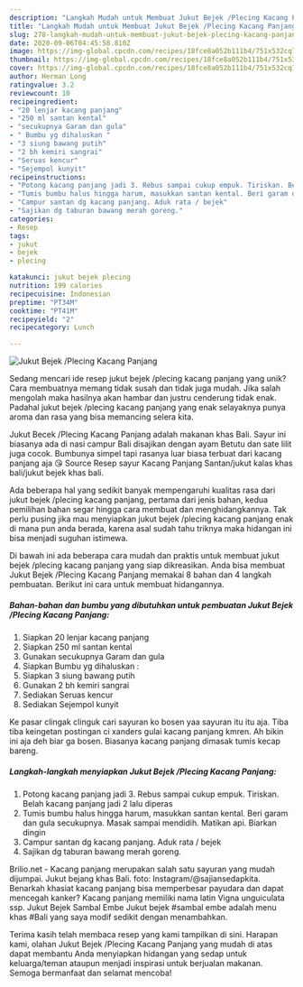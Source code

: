 ```yaml
---
description: "Langkah Mudah untuk Membuat Jukut Bejek /Plecing Kacang Panjang, Menggugah Selera"
title: "Langkah Mudah untuk Membuat Jukut Bejek /Plecing Kacang Panjang, Menggugah Selera"
slug: 278-langkah-mudah-untuk-membuat-jukut-bejek-plecing-kacang-panjang-menggugah-selera
date: 2020-09-06T04:45:58.810Z
image: https://img-global.cpcdn.com/recipes/18fce8a052b111b4/751x532cq70/jukut-bejek-plecing-kacang-panjang-foto-resep-utama.jpg
thumbnail: https://img-global.cpcdn.com/recipes/18fce8a052b111b4/751x532cq70/jukut-bejek-plecing-kacang-panjang-foto-resep-utama.jpg
cover: https://img-global.cpcdn.com/recipes/18fce8a052b111b4/751x532cq70/jukut-bejek-plecing-kacang-panjang-foto-resep-utama.jpg
author: Herman Long
ratingvalue: 3.2
reviewcount: 10
recipeingredient:
- "20 lenjar kacang panjang"
- "250 ml santan kental"
- "secukupnya Garam dan gula"
- " Bumbu yg dihaluskan "
- "3 siung bawang putih"
- "2 bh kemiri sangrai"
- "Seruas kencur"
- "Sejempol kunyit"
recipeinstructions:
- "Potong kacang panjang jadi 3. Rebus sampai cukup empuk. Tiriskan. Belah kacang panjang jadi 2 lalu diperas"
- "Tumis bumbu halus hingga harum, masukkan santan kental. Beri garam dan gula secukupnya. Masak sampai mendidih. Matikan api. Biarkan dingin"
- "Campur santan dg kacang panjang. Aduk rata / bejek"
- "Sajikan dg taburan bawang merah goreng."
categories:
- Resep
tags:
- jukut
- bejek
- plecing

katakunci: jukut bejek plecing 
nutrition: 199 calories
recipecuisine: Indonesian
preptime: "PT34M"
cooktime: "PT41M"
recipeyield: "2"
recipecategory: Lunch

---
```



![Jukut Bejek /Plecing Kacang Panjang](https://img-global.cpcdn.com/recipes/18fce8a052b111b4/751x532cq70/jukut-bejek-plecing-kacang-panjang-foto-resep-utama.jpg)

Sedang mencari ide resep jukut bejek /plecing kacang panjang yang unik? Cara membuatnya memang tidak susah dan tidak juga mudah. Jika salah mengolah maka hasilnya akan hambar dan justru cenderung tidak enak. Padahal jukut bejek /plecing kacang panjang yang enak selayaknya punya aroma dan rasa yang bisa memancing selera kita.

Jukut Becek /Plecing Kacang Panjang adalah makanan khas Bali. Sayur ini biasanya ada di nasi campur Bali disajikan dengan ayam Betutu dan sate lilit juga cocok. Bumbunya simpel tapi rasanya luar biasa terbuat dari kacang panjang aja 😘 Source  Resep sayur Kacang Panjang Santan/jukut kalas khas bali/jukut bejek khas bali.

Ada beberapa hal yang sedikit banyak mempengaruhi kualitas rasa dari jukut bejek /plecing kacang panjang, pertama dari jenis bahan, kedua pemilihan bahan segar hingga cara membuat dan menghidangkannya. Tak perlu pusing jika mau menyiapkan jukut bejek /plecing kacang panjang enak di mana pun anda berada, karena asal sudah tahu triknya maka hidangan ini bisa menjadi suguhan istimewa.


Di bawah ini ada beberapa cara mudah dan praktis untuk membuat jukut bejek /plecing kacang panjang yang siap dikreasikan. Anda bisa membuat Jukut Bejek /Plecing Kacang Panjang memakai 8 bahan dan 4 langkah pembuatan. Berikut ini cara untuk membuat hidangannya.

<!--inarticleads1-->

##### Bahan-bahan dan bumbu yang dibutuhkan untuk pembuatan Jukut Bejek /Plecing Kacang Panjang:

1. Siapkan 20 lenjar kacang panjang
1. Siapkan 250 ml santan kental
1. Gunakan secukupnya Garam dan gula
1. Siapkan  Bumbu yg dihaluskan :
1. Siapkan 3 siung bawang putih
1. Gunakan 2 bh kemiri sangrai
1. Sediakan Seruas kencur
1. Sediakan Sejempol kunyit


Ke pasar clingak clinguk cari sayuran ko bosen yaa sayuran itu itu aja. Tiba tiba keingetan postingan ci xanders gulai kacang panjang kmren. Ah bikin ini aja deh biar ga bosen. Biasanya kacang panjang dimasak tumis kecap bareng. 

<!--inarticleads2-->

##### Langkah-langkah menyiapkan Jukut Bejek /Plecing Kacang Panjang:

1. Potong kacang panjang jadi 3. Rebus sampai cukup empuk. Tiriskan. Belah kacang panjang jadi 2 lalu diperas
1. Tumis bumbu halus hingga harum, masukkan santan kental. Beri garam dan gula secukupnya. Masak sampai mendidih. Matikan api. Biarkan dingin
1. Campur santan dg kacang panjang. Aduk rata / bejek
1. Sajikan dg taburan bawang merah goreng.


Brilio.net - Kacang panjang merupakan salah satu sayuran yang mudah dijumpai. Jukut bejang khas Bali. foto: Instagram/@sajiansedapkita. Benarkah khasiat kacang panjang bisa memperbesar payudara dan dapat mencegah kanker? Kacang panjang memiliki nama latin Vigna unguiculata ssp. Jukut Bejek Sambal Embe Jukut bejek #sambal embe adalah menu khas #Bali yang saya modif sedikit dengan menambahkan. 

Terima kasih telah membaca resep yang kami tampilkan di sini. Harapan kami, olahan Jukut Bejek /Plecing Kacang Panjang yang mudah di atas dapat membantu Anda menyiapkan hidangan yang sedap untuk keluarga/teman ataupun menjadi inspirasi untuk berjualan makanan. Semoga bermanfaat dan selamat mencoba!
